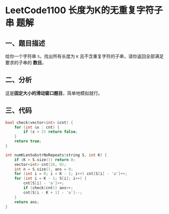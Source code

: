 # LeetCode1100 长度为K的无重复字符子串 题解

## 一、题目描述

给你一个字符串 `S`，找出所有长度为 `K` 且不含重复字符的子串，请你返回全部满足要求的子串的 **数目**。



## 二、分析

这是**固定大小的滑动窗口题目**，简单地模拟就行。



## 三、代码

```c++
bool check(vector<int> &cnt) {
    for (int &x : cnt) {
        if (x > 2) return false;
    }
    return true;
}

int numKLenSubstrNoRepeats(string S, int K) {
    if (K > S.size()) return 0;
    vector<int> cnt(26, 0);
    int n = S.size(), ans = 0;
    for (int i = 0; i < K - 1; i++) cnt[S[i] - 'a']++;
    for (int i = K - 1; S[i]; i++) {
        cnt[S[i] - 'a']++;
        if (check(cnt)) ans++;
        cnt[S[i - K + 1] - 'a']--;
    }
    return ans;
}
```

